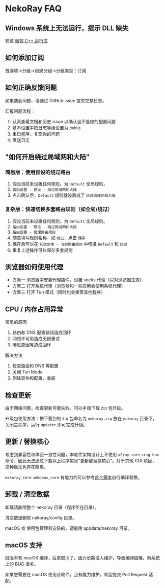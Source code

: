 # NekoRay FAQ

## Windows 系统上无法运行，提示 DLL 缺失

安装 [微软 C++ 运行库](https://aka.ms/vs/17/release/vc_redist.x64.exe)

## 如何添加订阅

首选项→分组→创建分组→分组类型：订阅

## 如何正确反馈问题

如果遇到问题，请通过 GitHub issue 提交完整日志。

汇报问题流程：

1. 认真查看文档和历史 issue 以确认这不是你的配置问题
2. 基本设置中把日志等级设置为 `debug`
3. 重启程序，复现你的问题
4. 发送日志

## "如何开启绕过局域网和大陆"

### 简易版：使用预设的绕过路由

1. 假设当前未设置任何规则，为 `Default` 全局规则。
2. `路由设置 - 预设 - 绕过局域网和大陆`
3. 点击确认后，`Default` 规则就设置成了 `绕过局域网和大陆`

### 复杂版：快速切换多套路由规则（如全局/绕过）

1. 假设当前未设置任何规则，为 `Default` 全局规则。
2. `路由设置 - 预设 - 绕过局域网和大陆`
3. `路由设置 - 管理路由规则`
4. 随意填写规则名称，如 `绕过`，点击 `保存`
5. 保存后可以在 `托盘菜单 - 当前路由规则` 中切换 `Default` 和 `绕过`
6. 重复上述操作可以保存多套规则

## 浏览器如何使用代理

* 方案一 浏览器中安装代理插件，设置 socks 代理（只对浏览器生效）
* 方案二 打开系统代理（浏览器和一些应用会使用系统代理）
* 方案三 打开 Tun 模式（同时也会接管其他程序）

## CPU / 内存占用异常

常见的原因

1. 路由和 DNS 配置错误造成回环
2. 网络不可用造成无限重试
3. 睡眠原因等造成回环

解决方法

1. 检查路由和 DNS 等配置
2. 关闭 Tun Mode
3. 删除软件和配置，重装

## 检查更新

由于网络问题，检查更新可能失败，可以手动下载 zip 包升级。

升级包使用方法：把下载到的 zip 包命名为 `nekoray.zip` 放在 `nekoray` 目录下，关闭主程序，运行 `updater` 即可完成升级。

## 更新 / 替换核心

考虑到兼容性和体验一致性问题，本软件架构设计上不使用 `v2ray-core` `sing-box` 命令，因此无法通过下载以上程序实现“更新或替换核心”。对于其他 GUI 项目，这种做法也存在隐患。

`nekoray_core` `nekobox_core` 有能力的可以参考[这个脚本](https://github.com/MatsuriDayo/nekoray/blob/main/libs/build_go.sh)自行编译替换。

## 卸载 / 清空数据

卸载请删除整个 nekoray 目录（程序所在目录）。

清空数据删除 nekoray/config 目录。

macOS 或 使用包管理器安装的，请删除 appdata/nekoray 目录。

## macOS 支持

旧版本有 macOS 编译，后来取消了。因为长期没人维护，导致编译困难，新系统上的 BUG 很多。

如果您需要在 macOS 使用此软件，且有能力维护，欢迎提交 Pull Request 适配。
